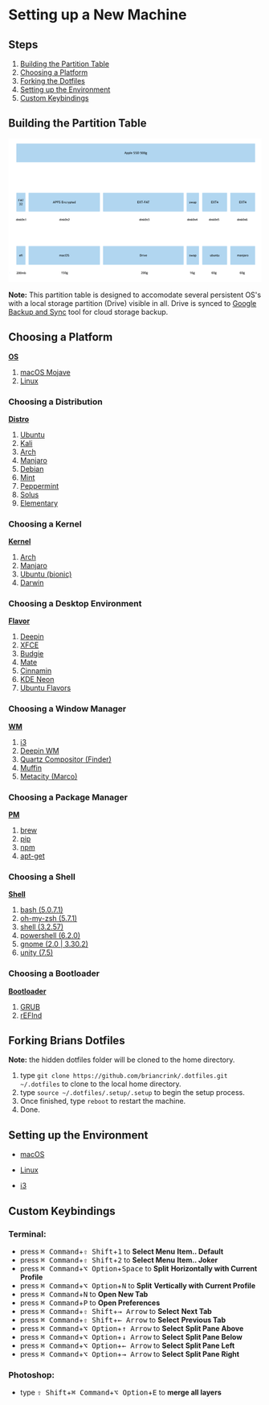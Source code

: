 # Setting up a New Machine

## Steps

1. [Building the Partition Table](#Building-the-Partition-Table)
2. [Choosing a Platform](#Choosing-a-Platform)
3. [Forking the Dotfiles](#Forking-Brians-Dotfiles)
4. [Setting up the Environment](#Setting-up-the-Environment)
5. [Custom Keybindings](#Custom-Keybindings)

## Building the Partition Table

![](guid.png)

**Note:** This partition table is designed to accomodate several persistent OS's
with a local storage partition (Drive) visible in all. Drive is synced to
[Google Backup and Sync](https://www.google.com/drive/download/backup-and-sync/)
tool for cloud storage backup.

## Choosing a Platform

**[OS](https://en.wikipedia.org/wiki/Operating_system)**

1. [macOS Mojave](https://itunes.apple.com/us/app/macos-mojave/id1398502828?mt=12)
2. [Linux](https://www.linux.org/pages/download/)

### Choosing a Distribution

**[Distro](https://distrowatch.com/)**

1. [Ubuntu](https://www.ubuntu.com/#download)
2. [Kali](https://www.kali.org/downloads/)
3. [Arch](https://www.archlinux.org/download/)
4. [Manjaro](https://manjaro.org/download/)
5. [Debian](https://www.debian.org/distrib/)
6. [Mint](https://linuxmint.com/download.php)
7. [Peppermint](https://peppermintos.com/)
8. [Solus](https://getsol.us/download/)
9. [Elementary](https://elementary.io/nl/)

### Choosing a Kernel

**[Kernel](<https://en.wikipedia.org/wiki/Kernel_(operating_system)>)**

1. [Arch](https://wiki.archlinux.org/index.php/kernel)
2. [Manjaro](https://wiki.manjaro.org/index.php/Manjaro_Kernels)
3. [Ubuntu (bionic)](https://packages.ubuntu.com/bionic-updates/linux-image-4.15.0-34-generic)
4. [Darwin](<https://en.wikipedia.org/wiki/Darwin_(operating_system)>)

### Choosing a Desktop Environment

**[Flavor](https://en.wikipedia.org/wiki/Desktop_environment)**

1. [Deepin](https://www.deepin.org/en/download/)
2. [XFCE](https://www.xfce.org/download)
3. [Budgie](https://ubuntubudgie.org/)
4. [Mate](https://ubuntu-mate.org/download/)
5. [Cinnamin](https://linuxmint.com/edition.php?id=261)
6. [KDE Neon](https://neon.kde.org/download)
7. [Ubuntu Flavors](https://www.ubuntu.com/download/flavours)

### Choosing a Window Manager

**[WM](https://en.wikipedia.org/wiki/Window_manager)**

1. [i3](https://i3wm.org/downloads/)
2. [Deepin WM](https://github.com/linuxdeepin/deepin-wm)
3. [Quartz Compositor (Finder)](https://en.wikipedia.org/wiki/Quartz_Compositor)
4. [Muffin](https://github.com/linuxmint/muffin)
5. [Metacity (Marco)](https://github.com/mate-desktop/marco)

### Choosing a Package Manager

**[PM](https://en.wikipedia.org/wiki/Package_manager)**

1. [brew](https://brew.sh/)
2. [pip](https://pypi.org/project/pip/)
3. [npm](https://www.npmjs.com/get-npm)
4. [apt-get](https://itsfoss.com/apt-get-linux-guide/)

### Choosing a Shell

**[Shell](<https://en.wikipedia.org/wiki/Shell_(computing)>)**

1. [bash (5.0.7.1)](https://www.gnu.org/software/bash/)
2. [oh-my-zsh (5.7.1)](https://ohmyz.sh/)
3. [shell (3.2.57)](https://en.wikipedia.org/wiki/Comparison_of_command_shells)
4. [powershell (6.2.0)](https://github.com/PowerShell/PowerShell)
5. [gnome (2.0 | 3.30.2)](https://www.gnome.org/gnome-3/)
6. [unity (7.5)](<https://en.wikipedia.org/wiki/Unity_(user_interface)>)

### Choosing a Bootloader

**[Bootloader](https://wiki.osdev.org/Bootloader)**

1. [GRUB](https://www.gnu.org/software/grub/)
2. [rEFInd](https://www.rodsbooks.com/refind/)

## Forking Brians Dotfiles

**Note:** the hidden dotfiles folder will be cloned to the home directory.

1. type `git clone https://github.com/briancrink/.dotfiles.git ~/.dotfiles` to
   clone to the local home directory.
2. type `source ~/.dotfiles/.setup/.setup` to begin the setup process.
3. Once finished, type `reboot` to restart the machine.
4. Done.

## Setting up the Environment

- [macOS](https://github.com/briancrink/dotfiles/blob/master/.macos)

- [Linux](https://github.com/briancrink/dotfiles/blob/master/.linux)

- [i3](https://github.com/briancrink/dotfiles/blob/master/.i3)

## Custom Keybindings

### Terminal:

- press <kbd>⌘ Command</kbd>+<kbd>⇧ Shift</kbd>+<kbd>1</kbd> to **Select Menu**
  **Item.. Default**
- press <kbd>⌘ Command</kbd>+<kbd>⇧ Shift</kbd>+<kbd>2</kbd> to **Select Menu**
  **Item.. Joker**
- press <kbd>⌘ Command</kbd>+<kbd>⌥ Option</kbd>+<kbd>Space</kbd> to **Split**
  **Horizontally with Current Profile**
- press <kbd>⌘ Command</kbd>+<kbd>⌥ Option</kbd>+<kbd>N</kbd> to **Split**
  **Vertically with Current Profile**
- press <kbd>⌘ Command</kbd>+<kbd>N</kbd> to **Open New Tab**
- press <kbd>⌘ Command</kbd>+<kbd>P</kbd> to **Open Preferences**
- press <kbd>⌘ Command</kbd>+<kbd>⇧ Shift</kbd>+<kbd>→ Arrow</kbd> to **Select**
  **Next Tab**
- press <kbd>⌘ Command</kbd>+<kbd>⇧ Shift</kbd>+<kbd>← Arrow</kbd> to **Select**
  **Previous Tab**
- press <kbd>⌘ Command</kbd>+<kbd>⌥ Option</kbd>+<kbd>↑ Arrow</kbd> to
  **Select** **Split Pane Above**
- press <kbd>⌘ Command</kbd>+<kbd>⌥ Option</kbd>+<kbd>↓ Arrow</kbd> to
  **Select** **Split Pane Below**
- press <kbd>⌘ Command</kbd>+<kbd>⌥ Option</kbd>+<kbd>← Arrow</kbd> to
  **Select** **Split Pane Left**
- press <kbd>⌘ Command</kbd>+<kbd>⌥ Option</kbd>+<kbd>→ Arrow</kbd> to
  **Select** **Split Pane Right**

### Photoshop:

- type <kbd>⇧ Shift</kbd>+<kbd>⌘ Command</kbd>+<kbd>⌥ Option</kbd>+<kbd>E</kbd>
  to **merge all layers**
